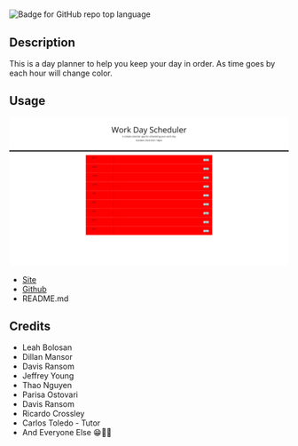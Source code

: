 # <day-planner>

![Badge for GitHub repo top language](https://img.shields.io/badge/License-MIT-yellow.svg)

## Description

This is a day planner to help you keep your day in order. As time goes by each hour will change color.

## Usage

![day-planner website](screenshot.png)

- [Site](https://ngolston.github.io/day-planner/)
- [Github](https://github.com/ngolston/day-planner/)
- README.md

## Credits

- Leah Bolosan
- Dillan Mansor
- Davis Ransom
- Jeffrey Young
- Thao Nguyen
- Parisa Ostovari
- Davis Ransom
- Ricardo Crossley
- Carlos Toledo - Tutor
- And Everyone Else 😁🙏🏾
